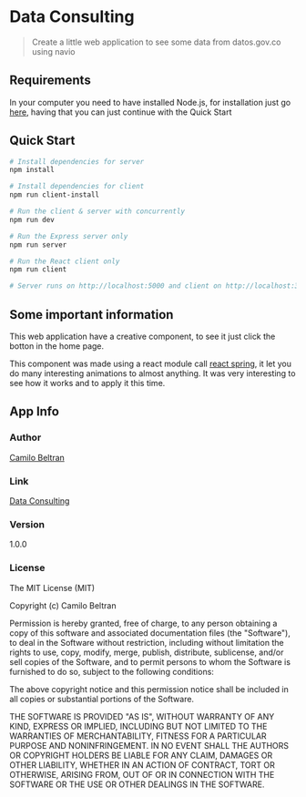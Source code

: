 # Data Consulting

> Create a little web application to see some data from datos.gov.co using navio

## Requirements

In your computer you need to have installed Node.js, for installation just go [here](https://nodejs.org/es/), having that you can just continue with the Quick Start

## Quick Start

```bash
# Install dependencies for server
npm install

# Install dependencies for client
npm run client-install

# Run the client & server with concurrently
npm run dev

# Run the Express server only
npm run server

# Run the React client only
npm run client

# Server runs on http://localhost:5000 and client on http://localhost:3000
```

## Some important information

This web application have a creative component, to see it just click the botton in the home page.

This component was made using a react module call [react spring](https://www.react-spring.io/), it let you do many interesting animations to almost anything. It was very interesting to see how it works and to apply it this time.

## App Info

### Author

[Camilo Beltran](https://cabeltran10.github.io/homepagecamilobeltran/)

### Link

[Data Consulting](https://data-consulting-web-dev.herokuapp.com/)

### Version

1.0.0

### License

The MIT License (MIT)

Copyright (c) Camilo Beltran

Permission is hereby granted, free of charge, to any person obtaining a copy of this software and associated documentation files (the "Software"), to deal in the Software without restriction, including without limitation the rights to use, copy, modify, merge, publish, distribute, sublicense, and/or sell copies of the Software, and to permit persons to whom the Software is furnished to do so, subject to the following conditions:

The above copyright notice and this permission notice shall be included in all copies or substantial portions of the Software.

THE SOFTWARE IS PROVIDED "AS IS", WITHOUT WARRANTY OF ANY KIND, EXPRESS OR IMPLIED, INCLUDING BUT NOT LIMITED TO THE WARRANTIES OF MERCHANTABILITY, FITNESS FOR A PARTICULAR PURPOSE AND NONINFRINGEMENT. IN NO EVENT SHALL THE AUTHORS OR COPYRIGHT HOLDERS BE LIABLE FOR ANY CLAIM, DAMAGES OR OTHER LIABILITY, WHETHER IN AN ACTION OF CONTRACT, TORT OR OTHERWISE, ARISING FROM, OUT OF OR IN CONNECTION WITH THE SOFTWARE OR THE USE OR OTHER DEALINGS IN THE SOFTWARE.
